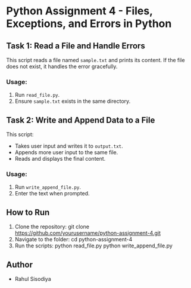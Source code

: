 # Python Assignment 4 - Files, Exceptions, and Errors in Python

## Task 1: Read a File and Handle Errors
This script reads a file named `sample.txt` and prints its content. If the file does not exist, it handles the error gracefully.

### Usage:
1. Run `read_file.py`.
2. Ensure `sample.txt` exists in the same directory.

## Task 2: Write and Append Data to a File
This script:
- Takes user input and writes it to `output.txt`.
- Appends more user input to the same file.
- Reads and displays the final content.

### Usage:
1. Run `write_append_file.py`.
2. Enter the text when prompted.

## How to Run
1. Clone the repository:
git clone https://github.com/yourusername/python-assignment-4.git
2. Navigate to the folder:
cd python-assignment-4
3. Run the scripts:
python read_file.py python write_append_file.py

## Author
- Rahul Sisodiya
